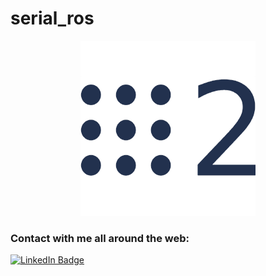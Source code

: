 # serial_ros
<p align="center">
  <img src="documents/ros2.png" style="width: 10%, height: 10%"/>
</p>

### Contact with me all around the web:
[![LinkedIn Badge](https://img.shields.io/badge/LinkedIn-Profile-informational?style=flat&logo=linkedin&logoColor=white&color=0D76A8)](https://www.linkedin.com/in/furkan-sariyildiz/)
